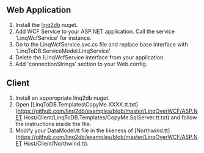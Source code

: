Web Application
---------------

1. Install the [linq2db](https://nuget.org/packages/linq2db/) nuget.
2. Add WCF Service to your ASP.NET application. Call the service 'LinqWcfService' for instance.
3. Go to the LinqWcfService.svc.cs file and replace base interface with 'LinqToDB.ServiceModel.LinqService'.
4. Delete the ILinqWcfService interface from your application.
5. Add 'connectionStrings' section to your Web.config.

Client
------

1. Install an apporopriate linq2db nuget.
2. Open [LinqToDB.Templates\CopyMe.XXXX.tt.txt](https://github.com/linq2db/examples/blob/master/LinqOverWCF/ASP.NET Host/Client/LinqToDB.Templates/CopyMe.SqlServer.tt.txt) and follow the instructions inside the file.
3. Modify your DataModel.tt file in the likeness of [Northwind.tt](https://github.com/linq2db/examples/blob/master/LinqOverWCF/ASP.NET Host/Client/Northwind.tt).
